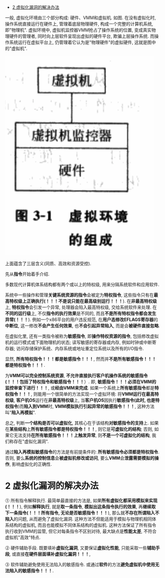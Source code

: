 
<!-- @import "[TOC]" {cmd="toc" depthFrom=1 depthTo=6 orderedList=false} -->

<!-- code_chunk_output -->

* [2 虚拟化漏洞的解决办法](#2-虚拟化漏洞的解决办法)

<!-- /code_chunk_output -->

一般, 虚拟化环境由三个部分构成: 硬件、VMM和虚拟机. 如图. 在没有虚拟化时, 操作系统直接运行在硬件上, 管理着底层物理硬件, 构成一个完整的计算机系统, 即"物理机". 虚拟环境中, 虚拟机监控器VMM抢占了操作系统的位置, 变成真实物理硬件的管理者, 同时向上层软件呈现出虚拟的硬件平台, 欺骗上层操作系统. 而操作系统运行在虚拟平台上, 仍管理着它认为是"物理硬件"的虚拟硬件, 这就是图中的"虚拟机".

![config](./images/1.png)

上面蕴含了三层含义(同质、高效和资源受控).

先从**指令**开始着手介绍.

多数现代计算机体系结构都有两个或以上的特权级, 用来分隔系统软件和应用软件. 

系统中一些操作和管理**关键系统资源的指令**会被定为**特权指令**, 这些指令只有在**最高特权级上正确执行(！！！不是说只能在最高级别运行！！！**). 在**非最高特权级**上, **特权指令**会引发一个异常, 处理器会陷入最高特权级, 交给系统软件来处理. 在**不同的运行级**上, 不仅**指令的执行效果**是不同的, 而且**不是所有特权指令都会发生异常(！！！**). 例如一个x86平台的用户违反规范, 在**用户态修改EFLAGS寄存器**的**中断位**, 这一修改**不会产生任何效果**, 也**不会引起异常陷入**, 而是会**被硬件直接忽略**.

在虚拟化里, 还有一类指令被称为**敏感指令**, 即**操作特权资源的指令**, 包括修改虚拟机的运行模式或下面物理机的状态; 读写敏感的寄存器或内存, 例如时钟或中断寄存器; 访问存储保护系统、内存系统或地址重定位系统以及所有的I/O指令.

显然, **所有特权指令！！！**都是**敏感指令！！！**, 然而并**不是所有敏感指令！！！**都是**特权指令！！！**.

为**VMM可以完全控制系统资源**, **不允许直接执行客户机操作系统的敏感指令(！！！包括了特权指令和敏感指令！！！**）. 即, **敏感指令！！！**必须在**VMM的监控审查下进行！！！**, 或**经由VMM来完成**. 如果一个系统上**所有敏感指令**都是**特权指令！！！**, 则能用一个很简单的方法实现一个虚拟环境: 将**VMM运行在最高特权级**, **客户机OS**运行在**非最高特权级**上, 当**客户机OS**因执行**敏感指令(此时, 也是特权指令**)而**陷入到VMM**时, **VMM模拟执行引起异常的敏感指令！！！**, 这种方法叫"**陷入再模拟**".

总之, 判断**一个结构是否可以虚拟化**, 其核心在于该结构**对敏感指令的支持**上. 如果在**某些结构**上**所有敏感指令都是特权指令！！！**, 则它是**可虚拟化的结构**; 否则, 如果它无法支持**在所有敏感指令！！！上触发异常**, 则**不是一个可虚拟化的结构**, 我们称存在"虚拟化漏洞".

通过**陷入再模拟敏感指令**的方法是有前提条件的: **所有敏感指令必须都是特权指令**. 否则, 要么**系统的控制信息**会**被虚拟机修改或访问**, 要么**VMM**会**泄露需要模拟的操作**, 影响虚拟化的正确性. 

# 2 虚拟化漏洞的解决办法

⓵ 所有指令解释执行. 最简单最直接的方法是, 如果**所有虚拟化都采用模拟来实现(！！！**), 例如**解释执行**, 就是**取一条指令**, **模拟出这条指令执行的效果**, 再**继续取下一条指令(！！！所有指令, 无论是否敏感指令！！！**), 那么就**不存在所谓陷入不陷入**的问题, 从而避免了虚拟化漏洞. 这种方法不但能适用于模拟与物理机相同体系结构的虚拟机, 而且也能模拟不同体系结构的虚拟机. 这种方法保证了所有指令执行收到VMM的监管, 但它对每条指令不区别对待, 最大缺点是**性能太差**, 不符合虚拟机"高效"特点.

⓶ 硬件辅助手段. 既要填补**虚拟化漏洞**, 又要保证**虚拟化性能**, 只能采取一些**辅助手段**, 或直接**在硬件层面填补虚拟化漏洞！！！**, 

⓷ 软件辅助避免使用无法陷入的敏感指令. 或通过**软件**的方法**避免虚拟机中使用无法陷入的敏感指令！！！**.